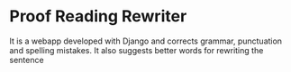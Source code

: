 # Proof Reading Rewriter
It is a webapp developed with Django and corrects grammar, punctuation and spelling mistakes. It also suggests better words for rewriting the sentence

